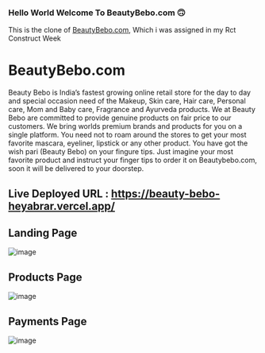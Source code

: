### Hello World Welcome To BeautyBebo.com 🙃

This is the clone of [BeautyBebo.com](https://www.beautybebo.com/), Which i was assigned in my Rct Construct Week

# BeautyBebo.com
Beauty Bebo is India’s fastest growing online retail store for the day to day and special occasion need of the Makeup, Skin care, Hair care, Personal care, Mom and Baby care, Fragrance and Ayurveda products. We at Beauty Bebo are committed to provide genuine products on fair price to our customers. We bring worlds premium brands and products for you on a single platform. You need not to roam around the stores to get your most favorite mascara, eyeliner, lipstick or any other product. You have got the wish pari (Beauty Bebo) on your fingure tips. Just imagine your most favorite product and instruct your finger tips to order it on Beautybebo.com, soon it will be delivered to your doorstep.

## Live Deployed URL : https://beauty-bebo-heyabrar.vercel.app/

## Landing Page

![image](https://user-images.githubusercontent.com/103938174/193416457-fb00e35e-9fee-4e6e-95c3-895ab2290f04.png)


## Products Page 
![image](https://user-images.githubusercontent.com/103938174/193416543-a2f189f0-05d8-4c3e-95d4-96181acda2e1.png)


## Payments Page 
![image](https://user-images.githubusercontent.com/103938174/193416627-3992cdd2-63b5-4023-a8a5-6a4bfca6b151.png)





